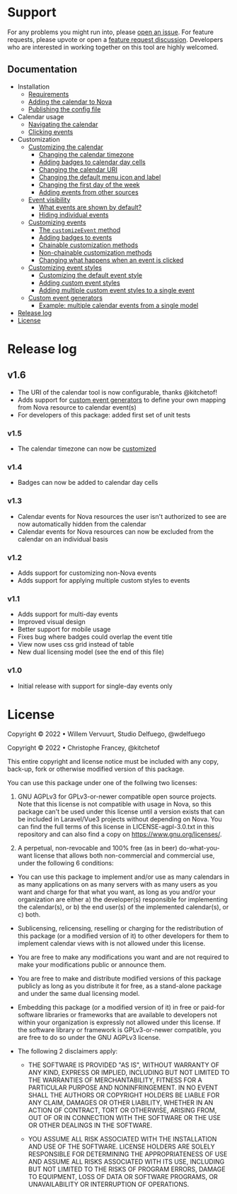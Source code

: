 # Support
For any problems you might run into, please [open an issue](https://github.com/wdelfuego/nova-calendar/issues). For feature requests, please upvote or open a [feature request discussion](https://github.com/wdelfuego/nova-calendar/discussions/categories/ideas-feature-requests). Developers who are interested in working together on this tool are highly welcomed.


## Documentation

- Installation
  - [Requirements](/nova-calendar/installation.html#requirements)
  - [Adding the calendar to Nova](/nova-calendar/installation.html#adding-the-calendar-to-nova)
  - [Publishing the config file](/nova-calendar/installation.html#publishing-the-config-file)
- Calendar usage
  - [Navigating the calendar](/nova-calendar/usage.html#navigating-the-calendar)
  - [Clicking events](/nova-calendar/usage.html#clicking-events)
- Customization
  - [Customizing the calendar](/nova-calendar/customizing-the-calendar.html)
    - [Changing the calendar timezone](/nova-calendar/customizing-the-calendar.html#changing-the-calendar-timezone)
    - [Adding badges to calendar day cells](/nova-calendar/customizing-the-calendar.html#adding-badges-to-calendar-day-cells)
    - [Changing the calendar URI](/nova-calendar/customizing-the-calendar.html#changing-the-calendar-uri)
    - [Changing the default menu icon and label](/nova-calendar/customizing-the-calendar.html#changing-the-default-menu-icon-and-label)
    - [Changing the first day of the week](/nova-calendar/customizing-the-calendar.html#changing-the-first-day-of-the-week)
    - [Adding events from other sources](/nova-calendar/customizing-the-calendar.html#adding-events-from-other-sources)
  - [Event visibility](/nova-calendar/event-visibility.html)
    - [What events are shown by default?](/nova-calendar/event-visibility.html#what-events-are-shown-by-default)
    - [Hiding individual events](/nova-calendar/event-visibility.html#hiding-individual-events)
  - [Customizing events](/nova-calendar/customizing-events.html)
    - [The `customizeEvent` method](/nova-calendar/customizing-events.html#the-customizeevent-method)
    - [Adding badges to events](/nova-calendar/customizing-events.html#adding-badges-to-events)
    - [Chainable customization methods](/nova-calendar/customizing-events.html#chainable-customization-methods)
    - [Non-chainable customization methods](/nova-calendar/customizing-events.html#non-chainable-customization-methods)
    - [Changing what happens when an event is clicked](/nova-calendar/customizing-events.html#changing-what-happens-when-an-event-is-clicked)
  - [Customizing event styles](/nova-calendar/customizing-events.html#customizing-the-css)
    - [Customizing the default event style](/nova-calendar/customizing-events.html#customizing-the-default-event-style)
    - [Adding custom event styles](/nova-calendar/customizing-events.html#adding-custom-event-styles)
    - [Adding multiple custom event styles to a single event](/nova-calendar/customizing-events.html#adding-multiple-custom-event-styles-to-a-single-event)
  - [Custom event generators](/nova-calendar/custom-event-generators.html)
    - [Example: multiple calendar events from a single model](/nova-calendar/custom-event-generators.html#example-multiple-calendar-events-from-a-single-model)
- [Release log](#release-log)
- [License](#license)


# Release log
## v1.6
- The URI of the calendar tool is now configurable, thanks @kitchetof!
- Adds support for [custom event generators](/nova-calendar/custom-event-generators.html) to define your own mapping from Nova resource to calendar event(s)
- For developers of this package: added first set of unit tests

### v1.5
- The calendar timezone can now be [customized](/nova-calendar/customizing-the-calendar.html)

### v1.4
- Badges can now be added to calendar day cells

### v1.3
- Calendar events for Nova resources the user isn't authorized to see are now automatically hidden from the calendar
- Calendar events for Nova resources can now be excluded from the calendar on an individual basis

### v1.2
- Adds support for customizing non-Nova events
- Adds support for applying multiple custom styles to events

### v1.1
- Adds support for multi-day events
- Improved visual design
- Better support for mobile usage
- Fixes bug where badges could overlap the event title
- View now uses css grid instead of table
- New dual licensing model (see the end of this file)

### v1.0
- Initial release with support for single-day events only


# License
Copyright © 2022 • Willem Vervuurt, Studio Delfuego, @wdelfuego

Copyright © 2022 • Christophe Francey, @kitchetof

This entire copyright and license notice must be included with any copy, back-up, 
fork or otherwise modified version of this package.

You can use this package under one of the follwing two licenses:

1. GNU AGPLv3 for GPLv3-or-newer compatible open source projects. Note that this license 
   is not compatible with usage in Nova, so this package can't be used under this license
   until a version exists that can be included in Laravel/Vue3 projects without 
   depending on Nova. You can find the full terms of this license in LICENSE-agpl-3.0.txt 
   in this repository and can also find a copy on https://www.gnu.org/licenses/.
    
2. A perpetual, non-revocable and 100% free (as in beer) do-what-you-want license 
   that allows both non-commercial and commercial use, under the following 6 conditions:
   
  - You can use this package to implement and/or use as many calendars in as many 
    applications on as many servers with as many users as you want and charge for 
    that what you want, as long as you and/or your organization are either
      a) the developer(s) responsible for implementing the calendar(s), or
      b) the end user(s) of the implemented calendar(s), or
      c) both.
    
  - Sublicensing, relicensing, reselling or charging for the redistribution of this 
    package (or a modified version of it) to other developers for them to implement 
    calendar views with is not allowed under this license.
    
  - You are free to make any modifications you want and are not required to make 
    your modifications public or announce them.
    
  - You are free to make and distribute modified versions of this package publicly 
    as long as you distribute it for free, as a stand-alone package and under the 
    same dual licensing model. 
    
  - Embedding this package (or a modified version of it) in free or paid-for software
    libraries or frameworks that are available to developers not within your 
    organization is expressly not allowed under this license. If the software library
    or framework is GPLv3-or-newer compatible, you are free to do so under the 
    GNU AGPLv3 license.
    
  - The following 2 disclaimers apply:

	  - THE SOFTWARE IS PROVIDED "AS IS", WITHOUT WARRANTY OF ANY KIND, EXPRESS OR 
      IMPLIED, INCLUDING BUT NOT LIMITED TO THE WARRANTIES OF MERCHANTABILITY, 
      FITNESS FOR A PARTICULAR PURPOSE AND NONINFRINGEMENT. IN NO EVENT SHALL 
      THE AUTHORS OR COPYRIGHT HOLDERS BE LIABLE FOR ANY CLAIM, DAMAGES OR OTHER 
      LIABILITY, WHETHER IN AN ACTION OF CONTRACT, TORT OR OTHERWISE, ARISING FROM, 
      OUT OF OR IN CONNECTION WITH THE SOFTWARE OR THE USE OR OTHER DEALINGS IN 
      THE SOFTWARE.
      
    - YOU ASSUME ALL RISK ASSOCIATED WITH THE INSTALLATION AND USE OF THE SOFTWARE. 
      LICENSE HOLDERS ARE SOLELY RESPONSIBLE FOR DETERMINING THE APPROPRIATENESS OF 
      USE AND ASSUME ALL RISKS ASSOCIATED WITH ITS USE, INCLUDING BUT NOT LIMITED TO
      THE RISKS OF PROGRAM ERRORS, DAMAGE TO EQUIPMENT, LOSS OF DATA OR SOFTWARE 
      PROGRAMS, OR UNAVAILABILITY OR INTERRUPTION OF OPERATIONS.

